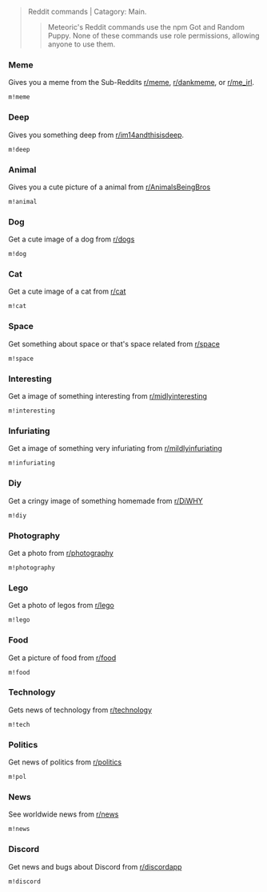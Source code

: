 > Reddit commands | Catagory: Main.
>
>> Meteoric's Reddit commands use the npm Got and Random Puppy. None of these commands use role permissions, allowing anyone to use them.

### Meme

Gives you a meme from the Sub-Reddits [r/meme](https://www.reddit.com/r/meme/), [r/dankmeme](https://www.reddit.com/r/dankmeme/), or [r/me\_irl](https://www.reddit.com/r/me_irl/).

```
m!meme
```

### Deep

Gives you something deep from [r/im14andthisisdeep](https://www.reddit.com/r/im14andthisisdeep/).

```
m!deep
```

### Animal

Gives you a cute picture of a animal from  [r/AnimalsBeingBros](https://www.reddit.com/r/AnimalsBeingBros/)

```
m!animal
```

### Dog

Get a cute image of a dog from [r/dogs](https://www.reddit.com/r/dogs/)

```
m!dog
```

### Cat

Get a cute image of a cat from [r/cat](https://www.reddit.com/r/cats/)

```
m!cat
```

### Space

Get something about space or that's space related from [r/space](https://www.reddit.com/r/space/)

```
m!space
```

### Interesting

Get a image of something interesting from [r/midlyinteresting](https://www.reddit.com/r/midlyinteresting/)

```
m!interesting
```

### Infuriating

Get a image of something very infuriating from [r/mildlyinfuriating](https://www.reddit.com/r/mildlyinfuriating/)

```
m!infuriating
```

### Diy

Get a cringy image of something homemade from [r/DiWHY](https://www.reddit.com/r/DiWHY/)

```
m!diy
```

### Photography

Get a photo from [r/photography](https://www.reddit.com/r/photography/)

```
m!photography
```

### Lego

Get a photo of legos from [r/lego](https://www.reddit.com/r/lego/)

```
m!lego
```

### Food

Get a picture of food from [r/food](https://www.reddit.com/r/food/)

```
m!food
```

### Technology

Gets news of technology from [r/technology](https://www.reddit.com/r/technology/)

```
m!tech
```

### Politics

Get news of politics from [r/politics](https://www.reddit.com/r/politics/)

```
m!pol
```

### News

See worldwide news from [r/news](https://www.reddit.com/r/news/)

```
m!news
```

### Discord

Get news and bugs about Discord from [r/discordapp](https://www.reddit.com/r/discordapp/)

```
m!discord
```